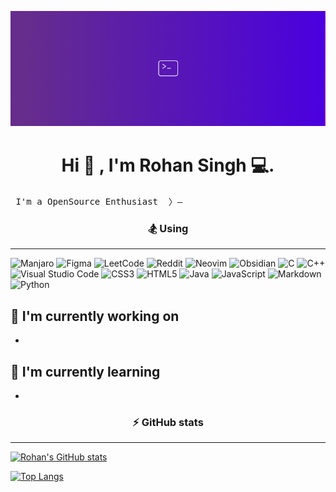 <span style="font-family: 'Hack';"></span>
![Repository Banner](banner.png)

<h1 align= "center">
Hi 👋 , I'm Rohan Singh 💻.
</h1>
<pre> I'm a OpenSource Enthusiast  〉– </pre>

<h3 align="center">
  🏂 Using 
 </h3>
 <hr>

![Manjaro](https://img.shields.io/badge/Manjaro-35BF5C?style=for-the-badge&logo=Manjaro&logoColor=white)
![Figma](https://img.shields.io/badge/figma-%23F24E1E.svg?style=for-the-badge&logo=figma&logoColor=white)
![LeetCode](https://img.shields.io/badge/LeetCode-000000?style=for-the-badge&logo=LeetCode&logoColor=#d16c06)
![Reddit](https://img.shields.io/badge/Reddit-%23FF4500.svg?style=for-the-badge&logo=Reddit&logoColor=white)
![Neovim](https://img.shields.io/badge/NeoVim-%2357A143.svg?&style=for-the-badge&logo=neovim&logoColor=white)
![Obsidian](https://img.shields.io/badge/Obsidian-%23483699.svg?style=for-the-badge&logo=obsidian&logoColor=white)
![C](https://img.shields.io/badge/c-%2300599C.svg?style=for-the-badge&logo=c&logoColor=white)
![C++](https://img.shields.io/badge/c++-%2300599C.svg?style=for-the-badge&logo=c%2B%2B&logoColor=white)
![Visual Studio Code](https://img.shields.io/badge/Visual%20Studio%20Code-0078d7.svg?style=for-the-badge&logo=visual-studio-code&logoColor=white)
![CSS3](https://img.shields.io/badge/css3-%231572B6.svg?style=for-the-badge&logo=css3&logoColor=white)
![HTML5](https://img.shields.io/badge/html5-%23E34F26.svg?style=for-the-badge&logo=html5&logoColor=white)
![Java](https://img.shields.io/badge/java-%23ED8B00.svg?style=for-the-badge&logo=java&logoColor=white)
![JavaScript](https://img.shields.io/badge/javascript-%23323330.svg?style=for-the-badge&logo=javascript&logoColor=%23F7DF1E)
![Markdown](https://img.shields.io/badge/markdown-%23000000.svg?style=for-the-badge&logo=markdown&logoColor=white)
![Python](https://img.shields.io/badge/python-3670A0?style=for-the-badge&logo=python&logoColor=ffdd54)

## 🔭 I'm currently working on

- 

## 🌱 I'm currently learning

- 

<h3 align="center">
   ⚡ GitHub stats 
</h3>
<hr>
            
[![Rohan's GitHub stats](https://github-readme-stats.vercel.app/api?username=HyPhen404)](https://github.com/HyPhen404/github-readme-stats)

[![Top Langs](https://github-readme-stats.vercel.app/api/top-langs/?username=HyPhen404)](https://github.com/HyPhen404/github-readme-stats)




<!-- 
### :page_with_curl: About me
👾 Welcome to my profile!  <br>
:octocat: My name is *Rohan Singh*. <br>
💻     Just some guy, who wants to EXPLORE & LEARN everything. <br>
🌟 Linux & FOSS!

##### Things i Like to do :
- 📚 Read
- 🏀 Play Basketball
- 🌐 Explore New Technologies
- 🤖 Code!
- 🍥 Design
- :wrench: Develop
- 🔭 I’m currently learning Java
- 📫 How to reach me: hyphen91522@gmail.com
#### :bookmark: This readme is not yet completed!
-->
